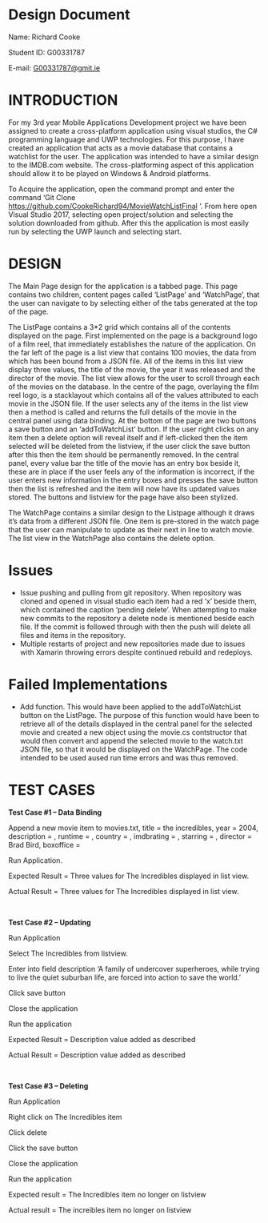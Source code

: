 <b>Design Document</b>
==========================================

Name: Richard Cooke

Student ID: G00331787

E-mail: G00331787@gmit.ie

INTRODUCTION
==============================

For my 3rd year Mobile Applications Development project we have been assigned to create a cross-platform application using visual studios, the C# programming language and UWP technologies. For this purpose, I have created an application that acts as a movie database that contains a watchlist for the user. The application was intended to have a similar design to the IMDB.com website. The cross-platforming aspect of this application should allow it to be played on Windows & Android platforms.

To Acquire the application, open the command prompt and enter the command ‘Git Clone https://github.com/CookeRichard94/MovieWatchListFinal ‘.
From here open Visual Studio 2017, selecting open project/solution and selecting the solution downloaded from github.
After this the application is most easily run by selecting the UWP launch and selecting start.


DESIGN
==================================

The Main Page design for the application is a tabbed page. This page contains two children, content pages called ‘ListPage’ and ‘WatchPage’, that the user can navigate to by selecting either of the tabs generated at the top of the page.

The ListPage contains a 3*2 grid which contains all of the contents displayed on the page.
First implemented on the page is a background logo of a film reel, that immediately establishes the nature of the application. 
On the far left of the page is a list view that contains 100 movies, the data from which has been bound from a JSON file.
All of the items in this list view display three values, the title of the movie, the year it was released and the director of the movie. The list view allows for the user to scroll through each of the movies on the database.
In the centre of the page, overlaying the film reel logo, is a stacklayout which contains all of the values attributed to each movie
in the JSON file. If the user selects any of the items in the list view then a method is called and returns the full details of the movie in the central panel using data binding. 
At the bottom of the page are two buttons a save button and an ‘addToWatchList’ button.
If the user right clicks on any item then a delete option will reveal itself and if left-clicked then the item selected will be deleted from the listview, if the user click the save button after this then the item should be permanently removed.
In the central panel, every value bar the title of the movie has an entry box beside it, these are in place if the user feels any of the information is incorrect, if the user enters new information in the entry boxes and presses the save button then the list is refreshed and the item will now have its updated values stored.
The buttons and listview for the page have also been stylized.

The WatchPage contains a similar design to the Listpage although it draws it’s data from a different JSON file.
One item is pre-stored in the watch page that the user can manipulate to update as their next in line to watch movie.
The list view in the WatchPage also contains the delete option.

Issues
====================================
-	Issue pushing and pulling from git repository. When repository was cloned and opened in visual studio each item had a red ‘x’ beside them, which contained the caption ‘pending delete’. When attempting to make new commits to the repository a delete node is mentioned beside each file. If the commit is followed through with then the push will delete all files and items in the repository.
-	Multiple restarts of project and new repositories made due to issues with Xamarin throwing errors despite continued rebuild and redeploys.

Failed Implementations
=========================================

-	Add function. This would have been applied to the addToWatchList button on the ListPage. The purpose of this function would have been to retrieve all of the details displayed in the central panel for the selected movie and created a new object using the movie.cs contstructor that would then convert and append the selected movie to the watch.txt JSON file, so that it would be displayed on the WatchPage. The code intended to be used aused run time errors and was thus removed.

TEST CASES
===================================================


<b>Test Case #1 – Data Binding</b>

Append a new movie item to movies.txt, title = the incredibles, year = 2004, description = , runtime = , country = , imdbrating = , starring = , director = Brad Bird, boxoffice = 

Run Application.

Expected Result = Three values for The Incredibles displayed in list view.

Actual Result = Three values for The Incredibles displayed in list view.

</br>

<b>Test Case #2 – Updating</b>

Run Application

Select The Incredibles from listview.

Enter into field description ‘A family of undercover superheroes, while trying to live the quiet suburban life, are forced into action to save the world.’

Click save button 

Close the application

Run the application

Expected Result = Description value added as described

Actual Result = Description value added as described

</br>

<b>Test Case #3 – Deleting</b>

Run Application

Right click on The Incredibles item

Click delete

Click the save button

Close the application

Run the application

Expected result = The Incredibles item no longer on listview

Actual result = The increibles item no longer on listview

